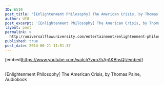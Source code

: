 ```yaml
---
ID: 6510
post_title: '[Enlightenment Philosophy] The American Crisis, by Thomas Paine,'
author: UfU
post_excerpt: '[Enlightenment Philosophy] The American Crisis, by Thomas Paine, Audiobook'
layout: post
permalink: >
  http://universalflowuniversity.com/entertainment/enlightenment-philosophy-the-american-crisis-by-thomas-paine/
published: true
post_date: 2014-06-21 11:51:37
---
```

[embed]https://www.youtube.com/watch?v=o7h7gAKBhsQ[/embed]</br></br>
<p>[Enlightenment Philosophy] The American Crisis, by Thomas Paine, Audiobook</p>